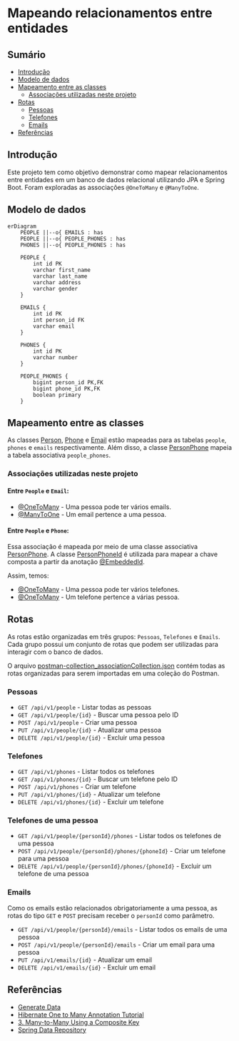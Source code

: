 # Mapeando relacionamentos entre entidades

## Sumário

- [Introdução](#introdução)
- [Modelo de dados](#modelo-de-dados)
- [Mapeamento entre as classes](#mapeamento-entre-as-classes)
  - [Associações utilizadas neste projeto](#associações-utilizadas-neste-projeto)
- [Rotas](#rotas)
  - [Pessoas](#pessoas)
  - [Telefones](#telefones)
  - [Emails](#emails)
- [Referências](#referências)
## Introdução

Este projeto tem como objetivo demonstrar como mapear relacionamentos entre entidades em um banco de dados relacional utilizando JPA e Spring Boot. Foram exploradas as associações `@OneToMany` e `@ManyToOne`.

## Modelo de dados
```mermaid
erDiagram
    PEOPLE ||--o{ EMAILS : has
    PEOPLE ||--o{ PEOPLE_PHONES : has
    PHONES ||--o{ PEOPLE_PHONES : has

    PEOPLE {
        int id PK
        varchar first_name
        varchar last_name
        varchar address
        varchar gender
    }

    EMAILS {
        int id PK
        int person_id FK
        varchar email
    }

    PHONES {
        int id PK
        varchar number
    }

    PEOPLE_PHONES {
        bigint person_id PK,FK
        bigint phone_id PK,FK
        boolean primary
    }
```

## Mapeamento entre as classes

As classes [Person](./src/main/java/br/com/gomide/model/Person.java), [Phone](./src/main/java/br/com/gomide/model/Phone.java) e [Email](./src/main/java/br/com/gomide/model/Email.java) estão mapeadas para as tabelas `people`, `phones` e `emails` respectivamente. Além disso, a classe [PersonPhone](./src/main/java/br/com/gomide/model/PersonPhone.java) mapeia a tabela associativa `people_phones`.

### Associações utilizadas neste projeto

#### Entre `People` e `Email`:

- [@OneToMany](./src/main/java/br/com/gomide/model/Person.java#L37) - Uma pessoa pode ter vários emails.
- [@ManyToOne](./src/main/java/br/com/gomide/model/Email.java#L27) - Um email pertence a uma pessoa.

#### Entre `People` e `Phone`:

Essa associação é mapeada por meio de uma classe associativa [PersonPhone](./src/main/java/br/com/gomide/model/PersonPhone.java). A classe [PersonPhoneId](./src/main/java/br/com/gomide/model/PersonPhoneId.java) é utilizada para mapear a chave composta a partir da anotação [@EmbeddedId](./src/main/java/br/com/gomide/model/PersonPhone.java#L14).

Assim, temos:

- [@OneToMany](./src/main/java/br/com/gomide/model/Person.java#L40) - Uma pessoa pode ter vários telefones.
- [@OneToMany](./src/main/java/br/com/gomide/model/Phone.java#L24) - Um telefone pertence a várias pessoa.

## Rotas

As rotas estão organizadas em três grupos: `Pessoas`, `Telefones` e `Emails`. Cada grupo possui um conjunto de rotas que podem ser utilizadas para interagir com o banco de dados.

O arquivo [postman-collection_associationCollection.json](./postman-collection_associationCollection.json) contém todas as rotas organizadas para serem importadas em uma coleção do Postman.

### Pessoas
- `GET /api/v1/people` - Listar todas as pessoas
- `GET /api/v1/people/{id}` - Buscar uma pessoa pelo ID
- `POST /api/v1/people` - Criar uma pessoa
- `PUT /api/v1/people/{id}` - Atualizar uma pessoa
- `DELETE /api/v1/people/{id}` - Excluir uma pessoa

### Telefones
- `GET /api/v1/phones` - Listar todos os telefones
- `GET /api/v1/phones/{id}` - Buscar um telefone pelo ID
- `POST /api/v1/phones` - Criar um telefone
- `PUT /api/v1/phones/{id}` - Atualizar um telefone
- `DELETE /api/v1/phones/{id}` - Excluir um telefone

### Telefones de uma pessoa
- `GET /api/v1/people/{personId}/phones` - Listar todos os telefones de uma pessoa
- `POST /api/v1/people/{personId}/phones/{phoneId}` - Criar um telefone para uma pessoa
- `DELETE /api/v1/people/{personId}/phones/{phoneId}` - Excluir um telefone de uma pessoa

### Emails

Como os emails estão relacionados obrigatoriamente a uma pessoa, as rotas do tipo `GET` e `POST` precisam receber o `personId` como parâmetro.

- `GET /api/v1/people/{personId}/emails` - Listar todos os emails de uma pessoa
- `POST /api/v1/people/{personId}/emails` - Criar um email para uma pessoa
- `PUT /api/v1/emails/{id}` - Atualizar um email
- `DELETE /api/v1/emails/{id}` - Excluir um email

## Referências
- [Generate Data](https://generatedata.com/generator)
- [Hibernate One to Many Annotation Tutorial](https://www.baeldung.com/hibernate-one-to-many)
- [3. Many-to-Many Using a Composite Key](https://www.baeldung.com/jpa-many-to-many#many-to-many-using-a-composite-key)
- [Spring Data Repository](https://docs.spring.io/spring-data/jpa/reference/repositories/query-keywords-reference.html)
